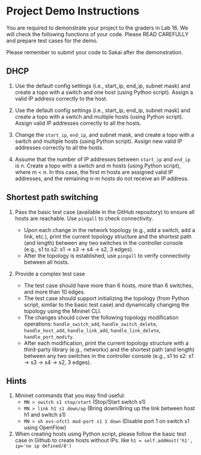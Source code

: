 # Project Demo Instructions

You are required to demonstrate your project to the graders in Lab 16. We will check the following functions of your code. Please READ CAREFULLY and prepare test cases for the demo.

Please remember to submit your code to Sakai after the demonstration.

## DHCP

1. Use the default config settings (i.e., start_ip, end_ip, subnet mask) and create a topo with a switch and one host (using Python script). Assign a valid IP address correctly to the host.

2. Use the default config settings (i.e., start_ip, end_ip, subnet mask) and create a topo with a switch and multiple hosts (using Python script). Assign valid IP addresses correctly to all the hosts.

3. Change the `start_ip`, `end_ip`, and subnet mask, and create a topo with a switch and multiple hosts (using Python script). Assign new valid IP addresses correctly to all the hosts.

4. Assume that the number of IP addresses between `start_ip` and `end_ip` is n. Create a topo with a switch and m hosts (using Python script), where m < n. In this case, the first m hosts are assigned valid IP addresses, and the remaining n-m hosts do not receive an IP address.

## Shortest path switching

1. Pass the basic test case (available in the GitHub repository) to ensure all hosts are reachable. Use `pingall` to check connectivity.
   - Upon each change in the network topology (e.g., add a switch, add a link, etc.), print the current topology structure and the shortest path (and length) between any two switches in the controller console (e.g., s1 to s2: s1 -> s3 -> s4 -> s2, 3 edges).
   - After the topology is established, use `pingall` to verify connectivity between all hosts.



2. Provide a complex test case
   - The test case should have more than 6 hosts, more than 6 switches, and more than 10 edges.
   - The test case should support initializing the topology (from Python script, similar to the basic test case) and dynamically changing the topology using the Mininet CLI.
   - The changes should cover the following topology modification operations: `handle_switch_add`, `handle_switch_delete`, `handle_host_add`, `handle_link_add`, `handle_link_delete`, `handle_port_modify`.
   - After each modification, print the current topology structure with a third-party library (e.g., networkx) and the shortest path (and length) between any two switches in the controller console (e.g., s1 to s2: s1 -> s3 -> s4 -> s2, 3 edges).

## Hints

1. Mininet commands that you may find useful:
   - `MN > switch s1 stop/start` (Stop/Start switch s1)
   - `MN > link h1 s1 down/up` (Bring down/Bring up the link between host h1 and switch s1)
   - `MN > sh ovs-ofctl mod-port s1 1 down` (Disable port 1 on switch s1 using OpenFlow)
2. When creating hosts using Python script, please follow the basic test case in Github to create hosts without IPs. like  `h1 = self.addHost('h1', ip='no ip defined/8')`

